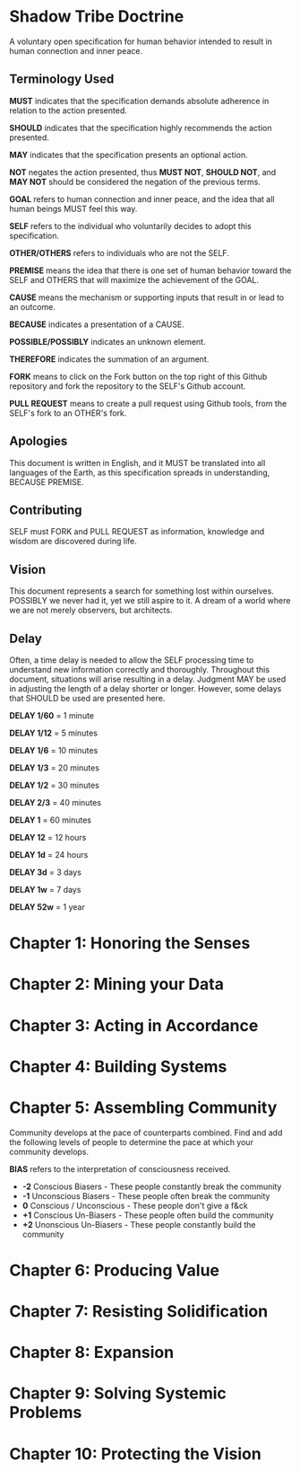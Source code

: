 # Shadow Tribe Doctrine

A voluntary open specification for human behavior intended to result in human connection and inner peace.

## Terminology Used

**MUST** indicates that the specification demands absolute adherence in relation to the action presented.

**SHOULD** indicates that the specification highly recommends the action presented.

**MAY** indicates that the specification presents an optional action.

**NOT** negates the action presented, thus **MUST NOT**, **SHOULD NOT**, and **MAY NOT** should be considered the negation of the previous terms.

**GOAL** refers to human connection and inner peace, and the idea that all human beings MUST feel this way.

**SELF** refers to the individual who voluntarily decides to adopt this specification.

**OTHER/OTHERS** refers to individuals who are not the SELF.

**PREMISE** means the idea that there is one set of human behavior toward the SELF and OTHERS that will maximize the achievement of the GOAL.

**CAUSE** means the mechanism or supporting inputs that result in or lead to an outcome.

**BECAUSE** indicates a presentation of a CAUSE.

**POSSIBLE/POSSIBLY** indicates an unknown element.

**THEREFORE** indicates the summation of an argument.

**FORK** means to click on the Fork button on the top right of this Github repository and fork the repository to the SELF's Github account.

**PULL REQUEST** means to create a pull request using Github tools, from the SELF's fork to an OTHER's fork.

## Apologies

This document is written in English, and it MUST be translated into all languages of the Earth, as this specification spreads in understanding, BECAUSE PREMISE.

## Contributing

SELF must FORK and PULL REQUEST as information, knowledge and wisdom are discovered during life.

## Vision

This document represents a search for something lost within ourselves. POSSIBLY we never had it, yet we still aspire to it. A dream of a world where we are not merely observers, but architects.

## Delay

Often, a time delay is needed to allow the SELF processing time to understand new information correctly and thoroughly. Throughout this document, situations will arise resulting in a delay. Judgment MAY be used in adjusting the length of a delay shorter or longer. However, some delays that SHOULD be used are presented here.

**DELAY 1/60** = 1 minute

**DELAY 1/12** = 5 minutes

**DELAY 1/6** = 10 minutes

**DELAY 1/3** = 20 minutes

**DELAY 1/2** = 30 minutes

**DELAY 2/3** = 40 minutes

**DELAY 1** = 60 minutes

**DELAY 12** = 12 hours

**DELAY 1d** = 24 hours

**DELAY 3d** = 3 days

**DELAY 1w** = 7 days

**DELAY 52w** = 1 year

# Chapter 1: Honoring the Senses

# Chapter 2: Mining your Data

# Chapter 3: Acting in Accordance

# Chapter 4: Building Systems

# Chapter 5: Assembling Community

Community develops at the pace of counterparts combined.  Find and add the following levels of people to determine the pace at which your community develops.

**BIAS** refers to the interpretation of consciousness received.

 * **-2** Conscious Biasers - These people constantly break the community
 * **-1** Unconscious Biasers - These people often break the community
 * **0** Conscious / Unconscious - These people don't give a f&ck
 * **+1** Conscious Un-Biasers - These people often build the community
 * **+2** Unonscious Un-Biasers - These people constantly build the community

# Chapter 6: Producing Value

# Chapter 7: Resisting Solidification

# Chapter 8: Expansion

# Chapter 9: Solving Systemic Problems

# Chapter 10: Protecting the Vision
